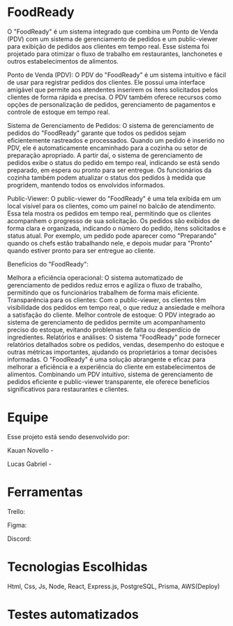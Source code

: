 # FoodReady

O "FoodReady" é um sistema integrado que combina um Ponto de Venda (PDV) com um sistema de gerenciamento de pedidos e um public-viewer para exibição de pedidos aos clientes em tempo real. Esse sistema foi projetado para otimizar o fluxo de trabalho em restaurantes, lanchonetes e outros estabelecimentos de alimentos.

Ponto de Venda (PDV):
O PDV do "FoodReady" é um sistema intuitivo e fácil de usar para registrar pedidos dos clientes. Ele possui uma interface amigável que permite aos atendentes inserirem os itens solicitados pelos clientes de forma rápida e precisa. O PDV também oferece recursos como opções de personalização de pedidos, gerenciamento de pagamentos e controle de estoque em tempo real.

Sistema de Gerenciamento de Pedidos:
O sistema de gerenciamento de pedidos do "FoodReady" garante que todos os pedidos sejam eficientemente rastreados e processados. Quando um pedido é inserido no PDV, ele é automaticamente encaminhado para a cozinha ou setor de preparação apropriado. A partir daí, o sistema de gerenciamento de pedidos exibe o status do pedido em tempo real, indicando se está sendo preparado, em espera ou pronto para ser entregue. Os funcionários da cozinha também podem atualizar o status dos pedidos à medida que progridem, mantendo todos os envolvidos informados.

Public-Viewer:
O public-viewer do "FoodReady" é uma tela exibida em um local visível para os clientes, como um painel no balcão de atendimento. Essa tela mostra os pedidos em tempo real, permitindo que os clientes acompanhem o progresso de sua solicitação. Os pedidos são exibidos de forma clara e organizada, indicando o número do pedido, itens solicitados e status atual. Por exemplo, um pedido pode aparecer como "Preparando" quando os chefs estão trabalhando nele, e depois mudar para "Pronto" quando estiver pronto para ser entregue ao cliente.

Benefícios do "FoodReady":

Melhora a eficiência operacional: O sistema automatizado de gerenciamento de pedidos reduz erros e agiliza o fluxo de trabalho, permitindo que os funcionários trabalhem de forma mais eficiente.
Transparência para os clientes: Com o public-viewer, os clientes têm visibilidade dos pedidos em tempo real, o que reduz a ansiedade e melhora a satisfação do cliente.
Melhor controle de estoque: O PDV integrado ao sistema de gerenciamento de pedidos permite um acompanhamento preciso do estoque, evitando problemas de falta ou desperdício de ingredientes.
Relatórios e análises: O sistema "FoodReady" pode fornecer relatórios detalhados sobre os pedidos, vendas, desempenho do estoque e outras métricas importantes, ajudando os proprietários a tomar decisões informadas.
O "FoodReady" é uma solução abrangente e eficaz para melhorar a eficiência e a experiência do cliente em estabelecimentos de alimentos. Combinando um PDV intuitivo, sistema de gerenciamento de pedidos eficiente e public-viewer transparente, ele oferece benefícios significativos para restaurantes e clientes.
 

# Equipe

Esse projeto está sendo desenvolvido por:

Kauan Novello -  

Lucas Gabriel - 

# Ferramentas

Trello: 

Figma: 

Discord:

# Tecnologias Escolhidas

Html, Css, Js, Node, React, Express.js, PostgreSQL, Prisma, AWS(Deploy)

# Testes automatizados


